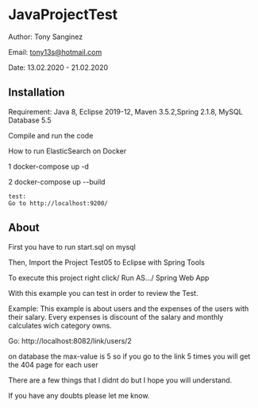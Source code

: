 # JavaProjectTest

Author: Tony Sanginez

Email: tony13s@hotmail.com

Date: 13.02.2020 - 21.02.2020

## Installation

Requirement: Java 8, Eclipse 2019-12, Maven 3.5.2,Spring 2.1.8, MySQL Database 5.5

Compile and run the code

How to run ElasticSearch on Docker

  1   docker-compose up -d
  
  2   docker-compose up --build
     
    test:
    Go to http://localhost:9200/

## About

First you have to run start.sql on mysql

Then, Import the Project Test05 to Eclipse with Spring Tools

To execute this project right click/ Run AS.../ Spring Web App

With this example you can test in order to review the Test.

Example:
This example is about users and the expenses of the users with their salary. Every expenses is discount of the salary and monthly calculates wich category owns. 

Go: http://localhost:8082/link/users/2

on database the max-value is 5 so if you go to the link 5 times you will get the 404 page for each user

There are a few things that I didnt do but I hope you will understand. 

If you have any doubts please let me know.













